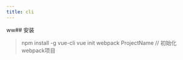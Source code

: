 ```yaml
---
title: cli
---
```


ww## 安装
> npm install -g vue-cli
> vue init webpack ProjectName // 初始化webpack项目



                      